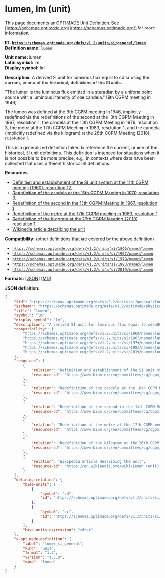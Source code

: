 # lumen, lm (unit)

This page documents an [OPTIMADE](https://www.optimade.org/) [Unit Definition](https://schemas.optimade.org/#definitions). See [https://schemas.optimade.org/](https://schemas.optimade.org/) for more information.

**ID: [`https://schemas.optimade.org/defs/v1.2/units/si/general/lumen`](https://schemas.optimade.org/defs/v1.2/units/si/general/lumen.md)**  
**Definition name:** `lumen`

**Unit name:** lumen  
**Latin symbol:** lm  
**Display symbol:** lm  
  
**Description:** A derived SI unit for luminous flux equal to cd·sr using the current, or one of the historical, definitions of the SI units.

"The lumen is the luminous flux emitted in a steradian by a uniform point source with a luminous intensity of one candela." [9th CGPM meeting in 1946]

The lumen was defined at the 9th CGPM meeting in 1946, implicitly redefined via the redefinitions of the second at the 13th CGPM Meeting in 1967, resolution 1, the candela at the 16th CGPM Meeting in 1979, resolution 3, the metre at the 17th CGPM Meeting in 1983, resolution 1, and the candela (implicitly redefined via the kilogram) at the 26th CGPM Meeting (2018), resolution 1.

This is a generalized definition taken to reference the current, or one of the historical, SI unit definitions.
This definition is intended for situations when it is not possible to be more precise, e.g., in contexts where data have been collected that uses different historical SI definitions.

**Resources:**

- [Definition and establishment of the SI unit system at the 11th CGPM meeting (1960), resolution 12.](https://www.bipm.org/en/committees/cg/cgpm/11-1960/resolution-12)
- [Redefinition of the candela at the 16th CGPM Meeting in 1979, resolution 3.](https://www.bipm.org/en/committees/cg/cgpm/16-1979/resolution-3)
- [Redefinition of the second in the 13th CGPM Meeting in 1967, resolution 1](https://www.bipm.org/en/committees/cg/cgpm/13-1967/resolution-1)
- [Redefinition of the metre at the 17th CGPM meeting in 1983, resolution 1](https://www.bipm.org/en/committees/cg/cgpm/17-1983/resolution-1)
- [Redefinition of the kilogram at the 26th CGPM Meeting (2018), resolution 1](https://www.bipm.org/en/committees/cg/cgpm/26-2018/resolution-1)
- [Wikipedia article describing the unit](https://en.wikipedia.org/wiki/Lumen_(unit))


**Compatibility:** (other definitions that are covered by the above definition)

- [`https://schemas.optimade.org/defs/v1.2/units/si/1960/named/lumen`](https://schemas.optimade.org/defs/v1.2/units/si/1960/named/lumen.md)
- [`https://schemas.optimade.org/defs/v1.2/units/si/1967/named/lumen`](https://schemas.optimade.org/defs/v1.2/units/si/1967/named/lumen.md)
- [`https://schemas.optimade.org/defs/v1.2/units/si/1979/named/lumen`](https://schemas.optimade.org/defs/v1.2/units/si/1979/named/lumen.md)
- [`https://schemas.optimade.org/defs/v1.2/units/si/1983/named/lumen`](https://schemas.optimade.org/defs/v1.2/units/si/1983/named/lumen.md)
- [`https://schemas.optimade.org/defs/v1.2/units/si/2019/named/lumen`](https://schemas.optimade.org/defs/v1.2/units/si/2019/named/lumen.md)


**Formats:** [[JSON](lumen.json)] [[MD](lumen.md)]

**JSON definition:**

``` json
{
    "$id": "https://schemas.optimade.org/defs/v1.2/units/si/general/lumen",
    "$schema": "https://schemas.optimade.org/meta/v1.2/optimade/physical_unit_definition.json",
    "title": "lumen",
    "symbol": "lm",
    "display-symbol": "lm",
    "description": "A derived SI unit for luminous flux equal to cd\u00b7sr using the current, or one of the historical, definitions of the SI units.\n\n\"The lumen is the luminous flux emitted in a steradian by a uniform point source with a luminous intensity of one candela.\" [9th CGPM meeting in 1946]\n\nThe lumen was defined at the 9th CGPM meeting in 1946, implicitly redefined via the redefinitions of the second at the 13th CGPM Meeting in 1967, resolution 1, the candela at the 16th CGPM Meeting in 1979, resolution 3, the metre at the 17th CGPM Meeting in 1983, resolution 1, and the candela (implicitly redefined via the kilogram) at the 26th CGPM Meeting (2018), resolution 1.\n\nThis is a generalized definition taken to reference the current, or one of the historical, SI unit definitions.\nThis definition is intended for situations when it is not possible to be more precise, e.g., in contexts where data have been collected that uses different historical SI definitions.",
    "compatibility": [
        "https://schemas.optimade.org/defs/v1.2/units/si/1960/named/lumen",
        "https://schemas.optimade.org/defs/v1.2/units/si/1967/named/lumen",
        "https://schemas.optimade.org/defs/v1.2/units/si/1979/named/lumen",
        "https://schemas.optimade.org/defs/v1.2/units/si/1983/named/lumen",
        "https://schemas.optimade.org/defs/v1.2/units/si/2019/named/lumen"
    ],
    "resources": [
        {
            "relation": "Definition and establishment of the SI unit system at the 11th CGPM meeting (1960), resolution 12.",
            "resource-id": "https://www.bipm.org/en/committees/cg/cgpm/11-1960/resolution-12"
        },
        {
            "relation": "Redefinition of the candela at the 16th CGPM Meeting in 1979, resolution 3.",
            "resource-id": "https://www.bipm.org/en/committees/cg/cgpm/16-1979/resolution-3"
        },
        {
            "relation": "Redefinition of the second in the 13th CGPM Meeting in 1967, resolution 1",
            "resource-id": "https://www.bipm.org/en/committees/cg/cgpm/13-1967/resolution-1"
        },
        {
            "relation": "Redefinition of the metre at the 17th CGPM meeting in 1983, resolution 1",
            "resource-id": "https://www.bipm.org/en/committees/cg/cgpm/17-1983/resolution-1"
        },
        {
            "relation": "Redefinition of the kilogram at the 26th CGPM Meeting (2018), resolution 1",
            "resource-id": "https://www.bipm.org/en/committees/cg/cgpm/26-2018/resolution-1"
        },
        {
            "relation": "Wikipedia article describing the unit",
            "resource-id": "https://en.wikipedia.org/wiki/Lumen_(unit)"
        }
    ],
    "defining-relation": {
        "base-units": [
            {
                "symbol": "cd",
                "id": "https://schemas.optimade.org/defs/v1.2/units/si/general/candela"
            },
            {
                "symbol": "sr",
                "id": "https://schemas.optimade.org/defs/v1.2/units/si/general/steradian"
            }
        ],
        "base-units-expression": "cd*sr"
    },
    "x-optimade-definition": {
        "label": "lumen_si_general",
        "kind": "unit",
        "format": "1.2",
        "version": "1.2.0",
        "name": "lumen"
    }
}
```